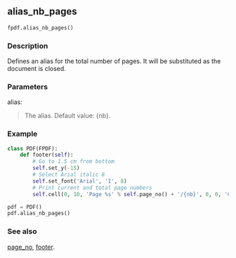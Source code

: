 ## alias_nb_pages ##

```python
fpdf.alias_nb_pages()
```

### Description ###

Defines an alias for the total number of pages. It will be substituted as the document is closed.

### Parameters ###

alias:
> The alias. Default value: {nb}.

### Example ###
```python
class PDF(FPDF):
    def footer(self):
        # Go to 1.5 cm from bottom
        self.set_y(-15)
        # Select Arial italic 8
        self.set_font('Arial', 'I', 8)
        # Print current and total page numbers
        self.cell(0, 10, 'Page %s' % self.page_no() + '/{nb}', 0, 0, 'C')

pdf = PDF()
pdf.alias_nb_pages()

```

### See also ###

[page_no](PageNo.md), [footer](Footer.md).
